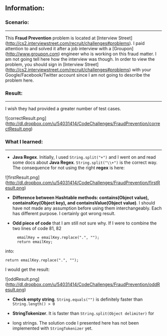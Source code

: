 Information:
--------------

### Scenario: 
-------------
This **Fraud Prevention** problem is located at [Interview Street] (http://cs2.interviewstreet.com/recruit/challenges#problems).
I paid attention to and solved it after a job interview with a [Groupon] (http://www.groupon.com) engineer who is
working on this fraud matter. I am not going tell here how the interview was
though. In order to view the problem, you should sign in [Interview Street] (http://cs2.interviewstreet.com/recruit/challenges#problems) 
with your Google/Facebook/Twitter account since I am not going to describe the
problem here.

### Result:
-------------
I wish they had provided a greater number of test cases.

![correctResult.png] (http://dl.dropbox.com/u/54031414/CodeChallenges/FraudPrevention/correctResult.png)


### What I learned:
------------------
* **Java Regex**. Initially, I used `String.split("+")` and I went on and read some docs about **Java Regex**. `String.split("\\+")` is the correct way. The consequence for not using the right **regex** is here:

![firstResult.png] (http://dl.dropbox.com/u/54031414/CodeChallenges/FraudPrevention/firstResult.png)


* **Difference between Hashtable methods: contains(Object value),
containsKey(Object key), and containsValue(Object value)**. I should have not
made any assumption before using them interchangeably. Each has different
purpose. I certainly got wrong result.

* **Odd piece of code** that I am still not sure why. If I were to combine the two lines of code 81, 82

        emailKey = emailKey.replace(".", "");
        return emailKey;

into:

    return emailKey.replace(".", "");

I would get the result:

![oddResult.png] (http://dl.dropbox.com/u/54031414/CodeChallenges/FraudPrevention/oddResult.png)

* **Check empty string**. `String.equals("")` is definitely faster than `String.length() > 0`

* **StringTokenizer**. It is faster than `String.split(Object delimiter)` for
* long strings. The solution code I presented here has not been implemented with `StringTokenizer` yet.


    
    



